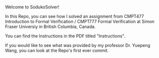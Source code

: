 Welcome to SodukoSolver!

In this Repo, you can see how I solved an assignment from CMPT477 Introduction to Formal Verification / CMPT777 Formal Verification
at Simon Fraser Universiy in British Columbia, Canada.

You can find the Instructions in the PDF titled "Instructions".

If you would like to see what was provided by my professor Dr. Yuepeng Wang, you can look at the Repo's first ever commit.

